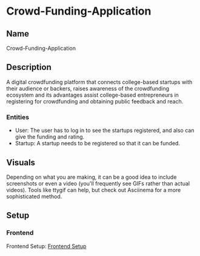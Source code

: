 # Crowd-Funding-Application

## Name
Crowd-Funding-Application

## Description
A digital crowdfunding platform that connects college-based startups with their audience or backers, raises awareness of
the crowdfunding ecosystem and its advantages assist college-based entrepreneurs in registering for crowdfunding and obtaining
public feedback and reach.

### Entities
- User: The user has to log in to see the startups registered, and also can give the funding and rating.
- Startup: A startup needs to be registered so that it can be funded.

## Visuals
Depending on what you are making, it can be a good idea to include screenshots or even a video (you'll frequently see GIFs rather than actual videos). Tools like ttygif can help, but check out Asciinema for a more sophisticated method.

## Setup
### Frontend
Frontend Setup: [Frontend Setup](/frontend/README.md)

